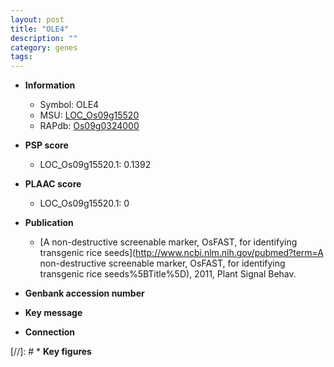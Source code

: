 ```yaml
---
layout: post
title: "OLE4"
description: ""
category: genes
tags: 
---
```


* **Information**  
    + Symbol: OLE4  
    + MSU: [LOC_Os09g15520](http://rice.plantbiology.msu.edu/cgi-bin/ORF_infopage.cgi?orf=LOC_Os09g15520)  
    + RAPdb: [Os09g0324000](http://rapdb.dna.affrc.go.jp/viewer/gbrowse_details/irgsp1?name=Os09g0324000)  

* **PSP score**  
    + LOC_Os09g15520.1: 0.1392 

* **PLAAC score**  
    + LOC_Os09g15520.1: 0 

* **Publication**  
    + [A non-destructive screenable marker, OsFAST, for identifying transgenic rice seeds](http://www.ncbi.nlm.nih.gov/pubmed?term=A non-destructive screenable marker, OsFAST, for identifying transgenic rice seeds%5BTitle%5D), 2011, Plant Signal Behav.

* **Genbank accession number**  

* **Key message**  

* **Connection**  

[//]: # * **Key figures**  


